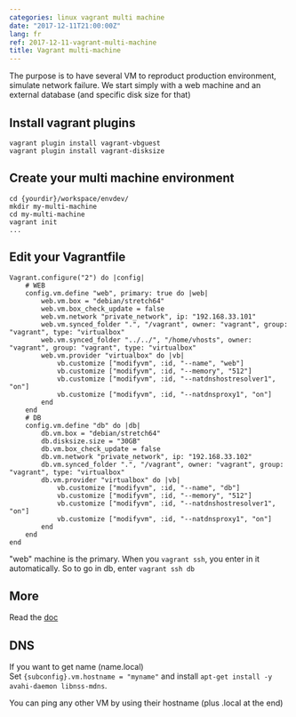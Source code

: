 ```yaml
---
categories: linux vagrant multi machine
date: "2017-12-11T21:00:00Z"
lang: fr
ref: 2017-12-11-vagrant-multi-machine
title: Vagrant multi-machine
---
```


The purpose is to have several VM to reproduct production environment,
simulate network failure. We start simply with a web machine
and an external database (and specific disk size for that)


## Install vagrant plugins
```
vagrant plugin install vagrant-vbguest
vagrant plugin install vagrant-disksize
```

## Create your multi machine environment
```
cd {yourdir}/workspace/envdev/
mkdir my-multi-machine
cd my-multi-machine
vagrant init
...
```

## Edit your Vagrantfile
```
Vagrant.configure("2") do |config|
	# WEB
	config.vm.define "web", primary: true do |web|
		web.vm.box = "debian/stretch64"
		web.vm.box_check_update = false
		web.vm.network "private_network", ip: "192.168.33.101"
		web.vm.synced_folder ".", "/vagrant", owner: "vagrant", group: "vagrant", type: "virtualbox"
		web.vm.synced_folder "../../", "/home/vhosts", owner: "vagrant", group: "vagrant", type: "virtualbox"
		web.vm.provider "virtualbox" do |vb|
			vb.customize ["modifyvm", :id, "--name", "web"]
			vb.customize ["modifyvm", :id, "--memory", "512"]
			vb.customize ["modifyvm", :id, "--natdnshostresolver1", "on"]
			vb.customize ["modifyvm", :id, "--natdnsproxy1", "on"]
	  	end
	end
	# DB
	config.vm.define "db" do |db|
		db.vm.box = "debian/stretch64"
		db.disksize.size = "30GB"
		db.vm.box_check_update = false
		db.vm.network "private_network", ip: "192.168.33.102"
		db.vm.synced_folder ".", "/vagrant", owner: "vagrant", group: "vagrant", type: "virtualbox"
		db.vm.provider "virtualbox" do |vb|
			vb.customize ["modifyvm", :id, "--name", "db"]
			vb.customize ["modifyvm", :id, "--memory", "512"]
			vb.customize ["modifyvm", :id, "--natdnshostresolver1", "on"]
			vb.customize ["modifyvm", :id, "--natdnsproxy1", "on"]
  		end
	end
end
```

"web" machine is the primary. When you `vagrant ssh`, you enter in it automatically.
So to go in db, enter `vagrant ssh db`

## More
Read the [doc](https://www.vagrantup.com/docs/multi-machine/)

## DNS
If you want to get name (name.local)  
Set `{subconfig}.vm.hostname = "myname"` and install `apt-get install -y avahi-daemon libnss-mdns`.

You can ping any other VM by using their hostname (plus .local at the end)
